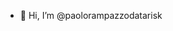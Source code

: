 - 👋 Hi, I’m @paolorampazzodatarisk

<!---
- 👀 I’m interested in ...
- 🌱 I’m currently learning ...
- 💞️ I’m looking to collaborate on ...
- 📫 How to reach me ...

paolorampazzodatarisk/paolorampazzodatarisk is a ✨ special ✨ repository because its `README.md` (this file) appears on your GitHub profile.
You can click the Preview link to take a look at your changes.
--->
